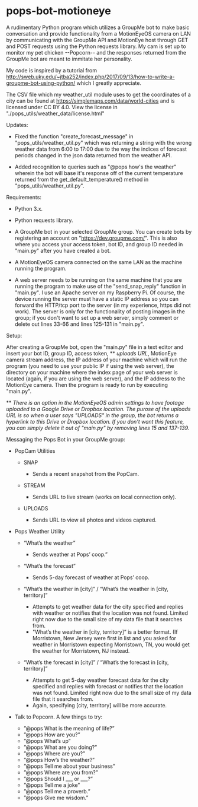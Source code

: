 # pops-bot-motioneye
A rudimentary Python program which utilizes a GroupMe bot to make basic conversation and provide functionality from a MotionEyeOS camera on LAN by communicating with the GroupMe API and MotionEye host through GET and POST requests using the Python requests library. My cam is set up to monitor my pet chicken --Popcorn-- and the responses returned from the GroupMe bot are meant to immitate her personality.

My code is inspired by a tutorial from http://sweb.uky.edu/~jtba252/index.php/2017/09/13/how-to-write-a-groupme-bot-using-python/ which I greatly appreciate.

The CSV file which my weather_util module uses to get the coordinates of a city can be found at https://simplemaps.com/data/world-cities and is licensed under CC BY 4.0. View the license in "./pops_utils/weather_data/license.html"

Updates:

  - Fixed the function "create_forecast_message" in "pops_utils/weather_util.py" which was returning a string with the wrong weather data from 6:00 to 17:00 due to the way the indices of forecast periods changed in the json data returned from the weather API.
  
  - Added recognition to queries such as "@pops how's the weather" wherein the bot will base it's response off of the current temperature returned from the get_default_temperature() method in "pops_utils/weather_util.py".


Requirements:

  - Python 3.x.
  
  - Python requests library.
  
  - A GroupMe bot in your selected GroupMe group. You can create bots by registering an account on "https://dev.groupme.com/".
    This is also where you access your access token, bot ID, and group ID needed in "main.py" after you have created a bot.
  
  - A MotionEyeOS camera connected on the same LAN as the machine running the program.
  
  - A web server needs to be running on the same machine that you are running the program to make use of the "send_snap_reply" function in "main.py". I use an Apache server on my Raspberry Pi. Of course, the device running the server must have a static IP address so you can forward the HTTP/tcp port to the server (in my experience, https did not work). The server is only for the functionality of posting images in the group; if you don't want to set up a web server, simply comment or delete out lines 33-66 and lines 125-131 in "main.py". 

Setup: 

After creating a GroupMe bot, open the "main.py" file in a text editor and insert your bot ID, group ID, access token, 
** *uploads URL*, MotionEye camera stream address, the IP address of your machine which will run the program (you need to use your public IP if using the web server), the directory on your machine where the index page of your web server is located (again, if you are using the web server), and the IP address to the MotionEye camera. Then the program is ready to run by executing "main.py".

** *There is an option in the MotionEyeOS admin settings to have footage uploaded to a Google Drive or Dropbox location. The purose of the uploads URL is so when a user says "UPLOADS" in the group, the bot returns a hyperlink to this Drive or Dropbox location. If you don't want this feature, you can simply delete it out of "main.py" by removing lines 15 and 137-139.*
  
Messaging the Pops Bot in your GroupMe group:

  * PopCam Utilities
  
    - SNAP
      - Sends a recent snapshot from the PopCam.
    
    - STREAM
      - Sends URL to live stream (works on local connection only).
    
    - UPLOADS
      - Sends URL to view all photos and videos captured.
      
 * Pops Weather Utility
  
    - “What’s the weather”
      - Sends weather at Pops’ coop.”

    - “What’s the forecast”
      - Sends 5-day forecast of weather at Pops’ coop.
    - “What’s the weather in [city]” / “What’s the weather in [city, territory]”
      - Attempts to get weather data for the city specified and replies with weather or notifies that
        the location was not found. Limited right now due to the small size of my data file that it searches
        from.
      - "What’s the weather in [city, territory]” is a better format. (If Morristown, New Jersey were first in
        list and you asked for weather in Morristown expecting Morristown, TN, you would get the weather
        for Morristown, NJ instead.

    - “What’s the forecast in [city]” / “What’s the forecast in [city, territory]”
      - Attempts to get 5-day weather forecast data for the city specified and replies with forecast or
        notifies that the location was not found. Limited right now due to the small size of my data file
        that it searches from.
      - Again, specifying [city, territory] will be more accurate.

 * Talk to Popcorn. A few things to try:
    - ”@pops What is the meaning of life?”
    - ”@pops How are you?”
    - ”@pops What’s up”
    - ”@pops What are you doing?”
    - ”@pops Where are you?”
    - ”@pops How’s the weather?”
    - ”@pops Tell me about your business”
    - ”@pops Where are you from?”
    - ”@pops Should I ___ or ___?”
    - ”@pops Tell me a joke”
    - ”@pops Tell me a proverb.”
    - ”@pops Give me wisdom.”

